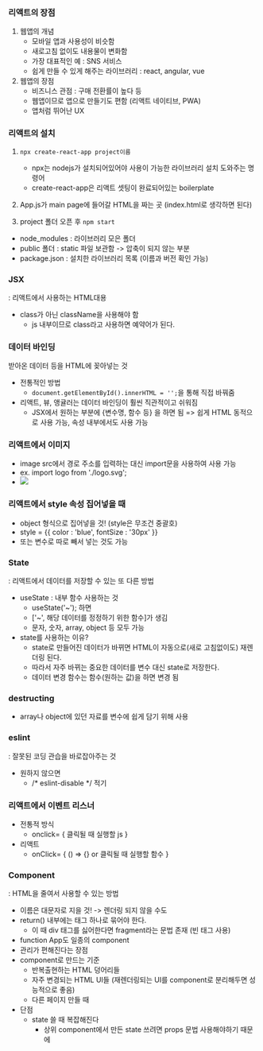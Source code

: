 ### 리액트의 장점
1. 웹앱의 개념
    - 모바일 앱과 사용성이 비슷함 
    - 새로고침 없이도 내용물이 변화함
    - 가장 대표적인 예 : SNS 서비스 
    - 쉽게 만들 수 있게 해주는 라이브러리 : react, angular, vue
2. 웹앱의 장점
    - 비즈니스 관점 : 구매 전환률이 높다 등
    - 웹앱이므로 앱으로 만들기도 편함 (리액트 네이티브, PWA)
    - 앱처럼 뛰어난 UX 


### 리액트의 설치
1. `npx create-react-app project이름`
    - npx는 nodejs가 설치되어있어야 사용이 가능한 라이브러리 설치 도와주는 명령어
    - create-react-app은 리액트 셋팅이 완료되어있는 boilerplate

2. App.js가 main page에 들어갈 HTML을 짜는 곳 (index.html로 생각하면 된다)

3. project 폴더 오픈 후 `npm start` 

* node_modules : 라이브러리 모은 폴더 
* public 폴더 : static 파일 보관함 -> 압축이 되지 않는 부분
* package.json : 설치한 라이브러리 목록 (이름과 버전 확인 가능)

### JSX
: 리액트에서 사용하는 HTML대용
* class가 아닌 className을 사용해야 함
    - js 내부이므로 class라고 사용하면 예약어가 된다. 

### 데이터 바인딩
받아온 데이터 등을 HTML에 꽂아넣는 것
- 전통적인 방법
    - `document.getElementById().innerHTML = '';`을 통해 직접 바꿔줌
- 리액트, 뷰, 앵귤러는 데이터 바인딩이 훨씬 직관적이고 쉬워짐 
    - JSX에서 원하는 부분에 {변수명, 함수 등} 을 하면 됨
    => 쉽게 HTML 동적으로 사용 가능, 속성 내부에서도 사용 가능 


### 리액트에서 이미지
- image src에서 경로 주소를 입력하는 대신 import문을 사용하여 사용 가능
- ex. import logo from './logo.svg';
- <img src={logo}>

### 리액트에서 style 속성 집어넣을 때
- object 형식으로 집어넣을 것! (style은 무조건 중괄호)
- style = {{
    color : 'blue',
    fontSize : '30px'
}}
- 또는 변수로 따로 빼서 넣는 것도 가능 

### State
: 리액트에서 데이터를 저장할 수 있는 또 다른 방법 
- useState : 내부 함수 사용하는 것
    - useState('~'); 하면
    - ['~', 해당 데이터를 정정하기 위한 함수]가 생김 
    - 문자, 숫자, array, object 등 모두 가능 
- state를 사용하는 이유?
    - state로 만들어진 데이터가 바뀌면 HTML이 자동으로(새로 고침없이도) 재렌더링 된다. 
    - 따라서 자주 바뀌는 중요한 데이터를 변수 대신 state로 저장한다. 
    - 데이터 변경 함수는 함수(원하는 값)을 하면 변경 됨 

### destructing
- array나 object에 있던 자료를 변수에 쉽게 담기 위해 사용

### eslint
: 잘못된 코딩 관습을 바로잡아주는 것
- 원하지 않으면
    - /* eslint-disable */ 적기

### 리액트에서 이벤트 리스너
- 전통적 방식
    - onclick= { 클릭될 때 실행할 js }
- 리액트
    -  onClick= {
        () => {}
        or 클릭될 때 실행할 함수
    }

### Component
: HTML을 줄여서 사용할 수 있는 방법
- 이름은 대문자로 지을 것! -> 렌더링 되지 않을 수도 
- return() 내부에는 태그 하나로 묶어야 한다. 
    - 이 때 div 태그를 싫어한다면 fragment라는 문법 존재 (빈 태그 사용)
- function App도 일종의 component
- 관리가 편해진다는 장점
- component로 만드는 기준 
    - 반복출현하는 HTML 덩어리들
    - 자주 변경되는 HTML UI들 (재렌더링되는 UI를 component로 분리해두면 성능적으로 좋음)
    - 다른 페이지 만들 때
- 단점
    - state 쓸 때 복잡해진다
        - 상위 component에서 만든 state 쓰려면 props 문법 사용해야하기 때문에
